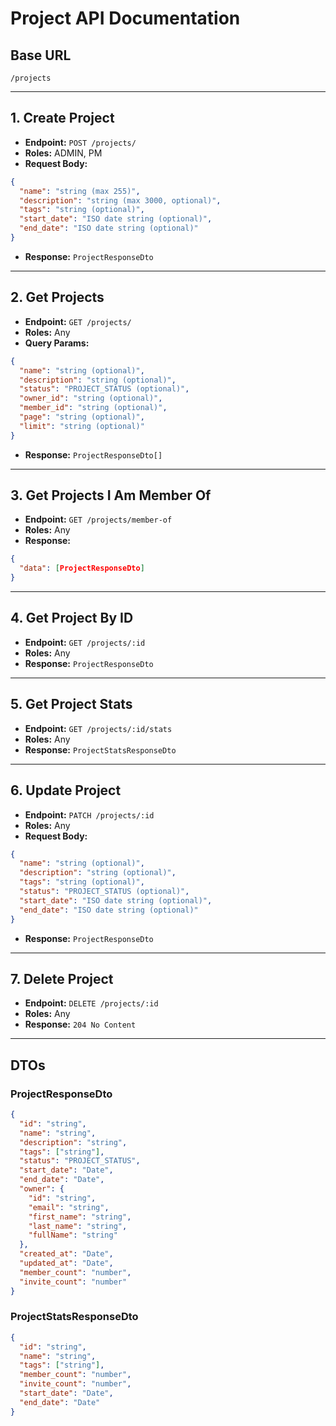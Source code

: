 # Project API Documentation

## Base URL

```
/projects
```

---

## 1. Create Project

- **Endpoint:** `POST /projects/`
- **Roles:** ADMIN, PM
- **Request Body:**

```json
{
  "name": "string (max 255)",
  "description": "string (max 3000, optional)",
  "tags": "string (optional)",
  "start_date": "ISO date string (optional)",
  "end_date": "ISO date string (optional)"
}
```

- **Response:** `ProjectResponseDto`

---

## 2. Get Projects

- **Endpoint:** `GET /projects/`
- **Roles:** Any
- **Query Params:**

```json
{
  "name": "string (optional)",
  "description": "string (optional)",
  "status": "PROJECT_STATUS (optional)",
  "owner_id": "string (optional)",
  "member_id": "string (optional)",
  "page": "string (optional)",
  "limit": "string (optional)"
}
```

- **Response:** `ProjectResponseDto[]`

---

## 3. Get Projects I Am Member Of

- **Endpoint:** `GET /projects/member-of`
- **Roles:** Any
- **Response:**

```json
{
  "data": [ProjectResponseDto]
}
```

---

## 4. Get Project By ID

- **Endpoint:** `GET /projects/:id`
- **Roles:** Any
- **Response:** `ProjectResponseDto`

---

## 5. Get Project Stats

- **Endpoint:** `GET /projects/:id/stats`
- **Roles:** Any
- **Response:** `ProjectStatsResponseDto`

---

## 6. Update Project

- **Endpoint:** `PATCH /projects/:id`
- **Roles:** Any
- **Request Body:**

```json
{
  "name": "string (optional)",
  "description": "string (optional)",
  "tags": "string (optional)",
  "status": "PROJECT_STATUS (optional)",
  "start_date": "ISO date string (optional)",
  "end_date": "ISO date string (optional)"
}
```

- **Response:** `ProjectResponseDto`

---

## 7. Delete Project

- **Endpoint:** `DELETE /projects/:id`
- **Roles:** Any
- **Response:** `204 No Content`

---

## DTOs

### ProjectResponseDto

```json
{
  "id": "string",
  "name": "string",
  "description": "string",
  "tags": ["string"],
  "status": "PROJECT_STATUS",
  "start_date": "Date",
  "end_date": "Date",
  "owner": {
    "id": "string",
    "email": "string",
    "first_name": "string",
    "last_name": "string",
    "fullName": "string"
  },
  "created_at": "Date",
  "updated_at": "Date",
  "member_count": "number",
  "invite_count": "number"
}
```

### ProjectStatsResponseDto

```json
{
  "id": "string",
  "name": "string",
  "tags": ["string"],
  "member_count": "number",
  "invite_count": "number",
  "start_date": "Date",
  "end_date": "Date"
}
```
